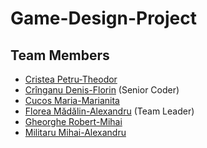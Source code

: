 # Game-Design-Project

## Team Members
- [Cristea Petru-Theodor](https://github.com/PetruTH)
- [Crînganu Denis-Florin](https://github.com/Senthy30) (Senior Coder)
- [Cucos Maria-Marianita](https://github.com/CucosMarianita)
- [Florea Mădălin-Alexandru](https://github.com/madalin1907) (Team Leader)
- [Gheorghe Robert-Mihai](https://github.com/surtexx)
- [Militaru Mihai-Alexandru](https://github.com/MihaiMilitaru)
